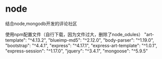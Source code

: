 # node
结合node,mongodb开发的评论社区

使用npm配置文件（自行下载，因为文件过大，删除了node_odules）
 "art-template": "^4.13.2",
    "blueimp-md5": "^2.12.0",
    "body-parser": "^1.19.0",
    "bootstrap": "^4.4.1",
    "express": "^4.17.1",
    "express-art-template": "^1.0.1",
    "express-session": "^1.17.0",
    "jquery": "^3.4.1",
    "mongoose": "^5.9.5"
